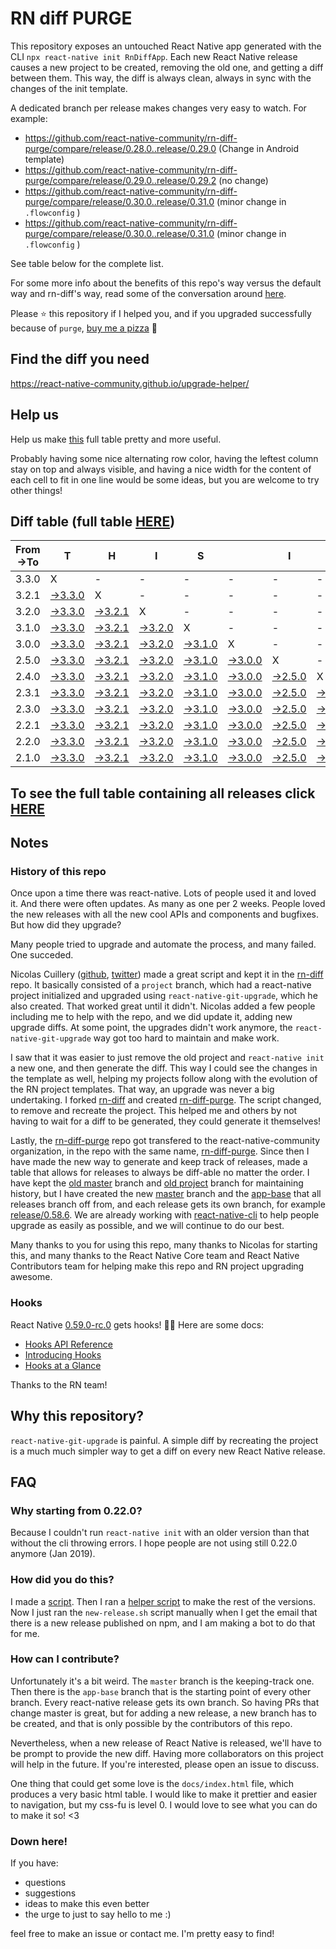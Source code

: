# RN diff PURGE

This repository exposes an untouched React Native app generated with the CLI
`npx react-native init RnDiffApp`. Each new React Native release causes a new project to be created, removing the old one, and getting a diff between them. This way, the diff is always clean, always in sync with the changes of the init template.

A dedicated branch per release makes changes very easy
to watch. For example:

* https://github.com/react-native-community/rn-diff-purge/compare/release/0.28.0..release/0.29.0
(Change in Android template)
* https://github.com/react-native-community/rn-diff-purge/compare/release/0.29.0..release/0.29.2
(no change)
* https://github.com/react-native-community/rn-diff-purge/compare/release/0.30.0..release/0.31.0
(minor change in `.flowconfig` )
* https://github.com/react-native-community/rn-diff-purge/compare/release/0.30.0..release/0.31.0
(minor change in `.flowconfig` )

See table below for the complete list.

For some more info about the benefits of this repo's way versus the default way and rn-diff's way, read some of the conversation around [here](https://github.com/react-native-community/discussions-and-proposals/issues/68#issuecomment-452227478).

Please :star: this repository if I helped you, and if you upgraded successfully because of `purge`, [buy me a pizza](https://www.buymeacoffee.com/DGWwHVZ4s) :pizza:

## Find the diff you need
https://react-native-community.github.io/upgrade-helper/

## Help us
Help us make [this](https://react-native-community.github.io/rn-diff-purge) full table pretty and more useful.

Probably having some nice alternating row color, having the leftest column stay on top and always visible, and having a nice width for the content of each cell to fit in one line would be some ideas, but you are welcome to try other things!

## Diff table (full table [HERE](https://react-native-community.github.io/rn-diff-purge/))

| From->To | T                                                                                         | H                                                                                         | I                                                                                         | S                                                                                         |                                                                                           | I                                                                                         | S                                                                                         |                                                                                           | C                                                                                         | O                                                                                         | O                                                                                         | L   |
| -------- | ----------------------------------------------------------------------------------------- | ----------------------------------------------------------------------------------------- | ----------------------------------------------------------------------------------------- | ----------------------------------------------------------------------------------------- | ----------------------------------------------------------------------------------------- | ----------------------------------------------------------------------------------------- | ----------------------------------------------------------------------------------------- | ----------------------------------------------------------------------------------------- | ----------------------------------------------------------------------------------------- | ----------------------------------------------------------------------------------------- | ----------------------------------------------------------------------------------------- | --- |
| 3.3.0    | X                                                                                         | -                                                                                         | -                                                                                         | -                                                                                         | -                                                                                         | -                                                                                         | -                                                                                         | -                                                                                         | -                                                                                         | -                                                                                         | -                                                                                         | -   |
| 3.2.1    | [->3.3.0](https://github.com/sabarnix/rb-diff-purge/compare/release/3.2.1..release/3.3.0) | X                                                                                         | -                                                                                         | -                                                                                         | -                                                                                         | -                                                                                         | -                                                                                         | -                                                                                         | -                                                                                         | -                                                                                         | -                                                                                         | -   |
| 3.2.0    | [->3.3.0](https://github.com/sabarnix/rb-diff-purge/compare/release/3.2.0..release/3.3.0) | [->3.2.1](https://github.com/sabarnix/rb-diff-purge/compare/release/3.2.0..release/3.2.1) | X                                                                                         | -                                                                                         | -                                                                                         | -                                                                                         | -                                                                                         | -                                                                                         | -                                                                                         | -                                                                                         | -                                                                                         | -   |
| 3.1.0    | [->3.3.0](https://github.com/sabarnix/rb-diff-purge/compare/release/3.1.0..release/3.3.0) | [->3.2.1](https://github.com/sabarnix/rb-diff-purge/compare/release/3.1.0..release/3.2.1) | [->3.2.0](https://github.com/sabarnix/rb-diff-purge/compare/release/3.1.0..release/3.2.0) | X                                                                                         | -                                                                                         | -                                                                                         | -                                                                                         | -                                                                                         | -                                                                                         | -                                                                                         | -                                                                                         | -   |
| 3.0.0    | [->3.3.0](https://github.com/sabarnix/rb-diff-purge/compare/release/3.0.0..release/3.3.0) | [->3.2.1](https://github.com/sabarnix/rb-diff-purge/compare/release/3.0.0..release/3.2.1) | [->3.2.0](https://github.com/sabarnix/rb-diff-purge/compare/release/3.0.0..release/3.2.0) | [->3.1.0](https://github.com/sabarnix/rb-diff-purge/compare/release/3.0.0..release/3.1.0) | X                                                                                         | -                                                                                         | -                                                                                         | -                                                                                         | -                                                                                         | -                                                                                         | -                                                                                         | -   |
| 2.5.0    | [->3.3.0](https://github.com/sabarnix/rb-diff-purge/compare/release/2.5.0..release/3.3.0) | [->3.2.1](https://github.com/sabarnix/rb-diff-purge/compare/release/2.5.0..release/3.2.1) | [->3.2.0](https://github.com/sabarnix/rb-diff-purge/compare/release/2.5.0..release/3.2.0) | [->3.1.0](https://github.com/sabarnix/rb-diff-purge/compare/release/2.5.0..release/3.1.0) | [->3.0.0](https://github.com/sabarnix/rb-diff-purge/compare/release/2.5.0..release/3.0.0) | X                                                                                         | -                                                                                         | -                                                                                         | -                                                                                         | -                                                                                         | -                                                                                         | -   |
| 2.4.0    | [->3.3.0](https://github.com/sabarnix/rb-diff-purge/compare/release/2.4.0..release/3.3.0) | [->3.2.1](https://github.com/sabarnix/rb-diff-purge/compare/release/2.4.0..release/3.2.1) | [->3.2.0](https://github.com/sabarnix/rb-diff-purge/compare/release/2.4.0..release/3.2.0) | [->3.1.0](https://github.com/sabarnix/rb-diff-purge/compare/release/2.4.0..release/3.1.0) | [->3.0.0](https://github.com/sabarnix/rb-diff-purge/compare/release/2.4.0..release/3.0.0) | [->2.5.0](https://github.com/sabarnix/rb-diff-purge/compare/release/2.4.0..release/2.5.0) | X                                                                                         | -                                                                                         | -                                                                                         | -                                                                                         | -                                                                                         | -   |
| 2.3.1    | [->3.3.0](https://github.com/sabarnix/rb-diff-purge/compare/release/2.3.1..release/3.3.0) | [->3.2.1](https://github.com/sabarnix/rb-diff-purge/compare/release/2.3.1..release/3.2.1) | [->3.2.0](https://github.com/sabarnix/rb-diff-purge/compare/release/2.3.1..release/3.2.0) | [->3.1.0](https://github.com/sabarnix/rb-diff-purge/compare/release/2.3.1..release/3.1.0) | [->3.0.0](https://github.com/sabarnix/rb-diff-purge/compare/release/2.3.1..release/3.0.0) | [->2.5.0](https://github.com/sabarnix/rb-diff-purge/compare/release/2.3.1..release/2.5.0) | [->2.4.0](https://github.com/sabarnix/rb-diff-purge/compare/release/2.3.1..release/2.4.0) | X                                                                                         | -                                                                                         | -                                                                                         | -                                                                                         | -   |
| 2.3.0    | [->3.3.0](https://github.com/sabarnix/rb-diff-purge/compare/release/2.3.0..release/3.3.0) | [->3.2.1](https://github.com/sabarnix/rb-diff-purge/compare/release/2.3.0..release/3.2.1) | [->3.2.0](https://github.com/sabarnix/rb-diff-purge/compare/release/2.3.0..release/3.2.0) | [->3.1.0](https://github.com/sabarnix/rb-diff-purge/compare/release/2.3.0..release/3.1.0) | [->3.0.0](https://github.com/sabarnix/rb-diff-purge/compare/release/2.3.0..release/3.0.0) | [->2.5.0](https://github.com/sabarnix/rb-diff-purge/compare/release/2.3.0..release/2.5.0) | [->2.4.0](https://github.com/sabarnix/rb-diff-purge/compare/release/2.3.0..release/2.4.0) | [->2.3.1](https://github.com/sabarnix/rb-diff-purge/compare/release/2.3.0..release/2.3.1) | X                                                                                         | -                                                                                         | -                                                                                         | -   |
| 2.2.1    | [->3.3.0](https://github.com/sabarnix/rb-diff-purge/compare/release/2.2.1..release/3.3.0) | [->3.2.1](https://github.com/sabarnix/rb-diff-purge/compare/release/2.2.1..release/3.2.1) | [->3.2.0](https://github.com/sabarnix/rb-diff-purge/compare/release/2.2.1..release/3.2.0) | [->3.1.0](https://github.com/sabarnix/rb-diff-purge/compare/release/2.2.1..release/3.1.0) | [->3.0.0](https://github.com/sabarnix/rb-diff-purge/compare/release/2.2.1..release/3.0.0) | [->2.5.0](https://github.com/sabarnix/rb-diff-purge/compare/release/2.2.1..release/2.5.0) | [->2.4.0](https://github.com/sabarnix/rb-diff-purge/compare/release/2.2.1..release/2.4.0) | [->2.3.1](https://github.com/sabarnix/rb-diff-purge/compare/release/2.2.1..release/2.3.1) | [->2.3.0](https://github.com/sabarnix/rb-diff-purge/compare/release/2.2.1..release/2.3.0) | X                                                                                         | -                                                                                         | -   |
| 2.2.0    | [->3.3.0](https://github.com/sabarnix/rb-diff-purge/compare/release/2.2.0..release/3.3.0) | [->3.2.1](https://github.com/sabarnix/rb-diff-purge/compare/release/2.2.0..release/3.2.1) | [->3.2.0](https://github.com/sabarnix/rb-diff-purge/compare/release/2.2.0..release/3.2.0) | [->3.1.0](https://github.com/sabarnix/rb-diff-purge/compare/release/2.2.0..release/3.1.0) | [->3.0.0](https://github.com/sabarnix/rb-diff-purge/compare/release/2.2.0..release/3.0.0) | [->2.5.0](https://github.com/sabarnix/rb-diff-purge/compare/release/2.2.0..release/2.5.0) | [->2.4.0](https://github.com/sabarnix/rb-diff-purge/compare/release/2.2.0..release/2.4.0) | [->2.3.1](https://github.com/sabarnix/rb-diff-purge/compare/release/2.2.0..release/2.3.1) | [->2.3.0](https://github.com/sabarnix/rb-diff-purge/compare/release/2.2.0..release/2.3.0) | [->2.2.1](https://github.com/sabarnix/rb-diff-purge/compare/release/2.2.0..release/2.2.1) | X                                                                                         | -   |
| 2.1.0    | [->3.3.0](https://github.com/sabarnix/rb-diff-purge/compare/release/2.1.0..release/3.3.0) | [->3.2.1](https://github.com/sabarnix/rb-diff-purge/compare/release/2.1.0..release/3.2.1) | [->3.2.0](https://github.com/sabarnix/rb-diff-purge/compare/release/2.1.0..release/3.2.0) | [->3.1.0](https://github.com/sabarnix/rb-diff-purge/compare/release/2.1.0..release/3.1.0) | [->3.0.0](https://github.com/sabarnix/rb-diff-purge/compare/release/2.1.0..release/3.0.0) | [->2.5.0](https://github.com/sabarnix/rb-diff-purge/compare/release/2.1.0..release/2.5.0) | [->2.4.0](https://github.com/sabarnix/rb-diff-purge/compare/release/2.1.0..release/2.4.0) | [->2.3.1](https://github.com/sabarnix/rb-diff-purge/compare/release/2.1.0..release/2.3.1) | [->2.3.0](https://github.com/sabarnix/rb-diff-purge/compare/release/2.1.0..release/2.3.0) | [->2.2.1](https://github.com/sabarnix/rb-diff-purge/compare/release/2.1.0..release/2.2.1) | [->2.2.0](https://github.com/sabarnix/rb-diff-purge/compare/release/2.1.0..release/2.2.0) | X   |

## To see the full table containing all releases click [HERE](https://react-native-community.github.io/rn-diff-purge/)

## Notes

### History of this repo

Once upon a time there was react-native. Lots of people used it and loved it. And there were often updates. As many as one per 2 weeks. People loved the new releases with all the new cool APIs and components and bugfixes. But how did they upgrade?

Many people tried to upgrade and automate the process, and many failed. One succeded.

Nicolas Cuillery ([github](https://github.com/ncuillery), [twitter](https://twitter.com/ncuillery)) made a great script and kept it in the [rn-diff](https://github.com/ncuillery/rn-diff) repo. It basically consisted of a `project` branch, which had a react-native project initialized and upgraded using `react-native-git-upgrade`, which he also created. That worked great until it didn't. Nicolas added a few people including me to help with the repo, and we did update it, adding new upgrade diffs. At some point, the upgrades didn't work anymore, the `react-native-git-upgrade` way got too hard to maintain and make work.

I saw that it was easier to just remove the old project and `react-native init` a new one, and then generate the diff. This way I could see the changes in the template as well, helping my projects follow along with the evolution of the RN project templates. That way, an upgrade was never a big undertaking. I forked [rn-diff](https://github.com/ncuillery/rn-diff) and created [rn-diff-purge](https://github.com/react-native-community/rn-diff-purge). The script changed, to remove and recreate the project. This helped me and others by not having to wait for a diff to be generated, they could generate it themselves!

Lastly, the [rn-diff-purge](https://github.com/react-native-community/rn-diff-purge) repo got transfered to the react-native-community organization, in the repo with the same name, [rn-diff-purge](https://github.com/react-native-community/rn-diff-purge). Since then I have made the new way to generate and keep track of releases, made a table that allows for releases to always be diff-able no matter the order. I have kept the [old master](https://github.com/react-native-community/rn-diff-purge/tree/old/master) branch and [old project](https://github.com/react-native-community/rn-diff-purge/tree/old/project) branch for maintaining history, but I have created the new [master](https://github.com/react-native-community/rn-diff-purge/tree/master) branch and the [app-base](https://github.com/react-native-community/rn-diff-purge/tree/app-base) that all releases branch off from, and each release gets its own branch, for example [release/0.58.6](https://github.com/react-native-community/rn-diff-purge/tree/release/0.58.6). We are already working with [react-native-cli](https://github.com/react-native-community/react-native-cli) to help people upgrade as easily as possible, and we will continue to do our best.

Many thanks to you for using this repo, many thanks to Nicolas for starting this, and many thanks to the React Native Core team and React Native Contributors team for helping make this repo and RN project upgrading awesome.

### Hooks
React Native [0.59.0-rc.0](https://github.com/react-native-community/rn-diff-purge#version-changes) gets hooks! 🎉🥳
Here are some docs:
- [Hooks API Reference](https://reactjs.org/docs/hooks-reference.html)
- [Introducing Hooks](https://reactjs.org/docs/hooks-intro.html)
- [Hooks at a Glance](https://reactjs.org/docs/hooks-overview.html)

Thanks to the RN team!

## Why this repository?
`react-native-git-upgrade` is painful. A simple diff by recreating the project is a much much simpler way to get a diff on every new React Native release.

## FAQ

### Why starting from 0.22.0?

Because I couldn't run `react-native init` with an older version than that without the cli throwing errors. I hope people are not using still 0.22.0 anymore (Jan 2019).

### How did you do this?

I made a [script](https://github.com/react-native-community/rn-diff-purge/blob/master/new-release.sh). Then I ran a [helper script](https://github.com/react-native-community/rn-diff-purge/blob/master/new-release.sh) to make the rest of the versions.
Now I just ran the `new-release.sh` script manually when I get the email that there is a new release published on npm, and I am making a bot to do that for me.

### How can I contribute?

Unfortunately it's a bit weird. The `master` branch is the keeping-track one. Then there is the `app-base` branch that is the starting point of every other branch. Every react-native release gets its own branch. So having PRs that change master is great, but for adding a new release, a new branch has to be created, and that is only possible by the contributors of this repo.

Nevertheless, when a new release of React Native is released, we'll have to be prompt to provide
the new diff. Having more collaborators on this project will help in the future. If you're interested, please open an issue to discuss.

One thing that could get some love is the `docs/index.html` file, which produces a very basic html table. I would like to make it prettier and easier to navigation, but my css-fu is level 0. I would love to see what you can do to make it so! <3

### Down here!

If you have:
- questions
- suggestions
- ideas to make this even better
- the urge to just to say hello to me :)

feel free to make an issue or contact me. I'm pretty easy to find!
